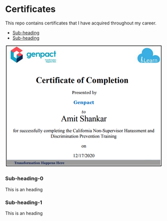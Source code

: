 # Certificates
This repo contains certificates that I have acquired throughout my career. 


  * [Sub-heading](#sub-heading-0)
  * [Sub-heading](#sub-heading-1)

![GitHub Logo](https://github.com/amitshankar/Certificates/blob/main/California%20Non%20Supervisor%20Harassment%20and%20Discrimination%20Prevention%20Training%2012-17-2020.png)


### Sub-heading-0
This is an heading

### Sub-heading-1
This is an heading
